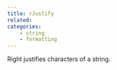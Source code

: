 ```yaml
---
title: rJustify
related:
categories:
    - string
    - formatting
---
```


Right justifies characters of a string.